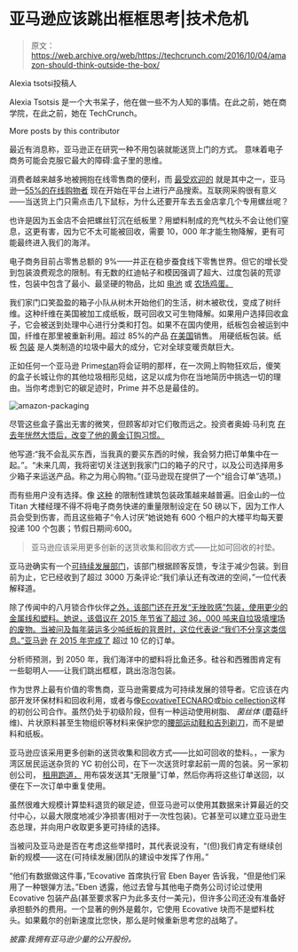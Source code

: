 # 亚马逊应该跳出框框思考|技术危机

> 原文：<https://web.archive.org/web/https://techcrunch.com/2016/10/04/amazon-should-think-outside-the-box/>

Alexia tsotsi投稿人

Alexia Tsotsis 是一个大书呆子，他在做一些不为人知的事情。在此之前，她在商学院，在此之前，她在 TechCrunch。

More posts by this contributor

最近有消息称，亚马逊正在研究一种不用包装就能送货上门的方式。 意味着电子商务可能会克服它最大的障碍:盒子里的思维。

消费者越来越多地被[](https://web.archive.org/web/20230326200005/https://www.internetretailer.com/2016/01/29/online-sales-will-reach-523-billion-2020-us)拥抱在线零售商的便利，而 [最受欢迎的](https://web.archive.org/web/20230326200005/http://wwd.com/business-news/financial/amazon-walmart-top-ecommerce-retailers-10383750/) 就是其中之一，亚马逊—[55%的在线购物者](https://web.archive.org/web/20230326200005/http://www.recode.net/2016/9/27/13078526/amazon-online-shopping-product-search-engine) 现在开始在平台上进行产品搜索。互联网采购很有意义——当送货上门只需点击几下鼠标，为什么还要开车去五金店拿几个专用螺丝呢？

也许是因为五金店不会把螺丝钉沉在纸板里？用塑料制成的充气枕头不会让他们窒息，这更有害，因为它不太可能被回收，需要 10，000 年才能生物降解，更有可能最终进入我们的海洋。

电子商务目前占零售总额的 9%——并正在稳步蚕食线下零售世界。但它的增长受到包装浪费观念的限制。有无数的红迪帖子和模因强调了超大、过度包装的荒谬性，包装中包含了最小、最坚硬的物品，比如 [电池](https://web.archive.org/web/20230326200005/https://www.reddit.com/r/pics/comments/1d3il7/so_i_ordered_a_battery/) 或 [农场鸡蛋。](https://web.archive.org/web/20230326200005/https://techcrunch.com/2016/09/01/blue-aprons-farm-egg-makes-me-question-everything/)

我们家门口笑盈盈的箱子小队从树木开始他们的生活，树木被砍伐，变成了树纤维。这种纤维在美国被加工成纸板，既可回收又可生物降解。如果用户选择回收盒子，它会被送到处理中心进行分类和打包。如果不在国内使用，纸板包会被运到中国，纤维在那里被重新利用。超过 85%的产品 [在美国](https://web.archive.org/web/20230326200005/http://www.wolfpointherald.com/index.php/wp-news/local-news/1171-recycling-cardboard-a-never-ending-task)销售。 用硬纸板包装。纸板 [包装](https://web.archive.org/web/20230326200005/http://www.wolfpointherald.com/index.php/wp-news/local-news/1171-recycling-cardboard-a-never-ending-task) 是人类制造的垃圾中最大的成分，它对全球变暖[](https://web.archive.org/web/20230326200005/http://earthsky.org/human-world/u-n-report-suggests-human-waste-is-contributing-to-climate-change)贡献巨大。

正如任何一个亚马逊 Prime[stan](https://web.archive.org/web/20230326200005/http://www.urbandictionary.com/define.php?term=Stan)将会证明的那样，在一次网上购物狂欢后，傻笑的盒子长城让你的其他垃圾相形见绌，这足以成为你在当地简历中挑选一切的理由。当你考虑到它的碳足迹时，Prime 并不总是最佳的。

![amazon-packaging](img/ab47e795f7a4acea818ae0cfe6ebf126.png)

尽管这些盒子露出无害的微笑，但顾客却对它们敬而远之。投资者奥姆·马利克 [在去年恍然大悟后，改变了他的黄金订购习惯。](https://web.archive.org/web/20230326200005/http://om.co/2015/05/23/sometimes-a-box-isnt-just-a-box/)

他写道:“我不会乱买东西，当我真的要买东西的时候，我会努力把订单集中在一起。”。“未来几周，我将密切关注送到我家门口的箱子的尺寸，以及公司选择用多少箱子来运送产品。称之为用心购物。”(亚马逊现在提供了一个“组合订单”选项。)

而有些用户没有选择。像 [这种](https://web.archive.org/web/20230326200005/http://www.click2houston.com/news/camden-apartments-change-package-delivery-policy) 的限制性建筑包装政策越来越普遍。旧金山的一位 Titan 大楼经理不得不将电子商务快递的重量限制设定在 50 磅以下，因为工作人员会受到伤害，而且这些箱子“令人讨厌”她说她有 600 个租户的大楼平均每天要投递 100 个包裹；节假日期间:600。

> 亚马逊应该采用更多创新的送货收集和回收方式——比如可回收的衬垫。

亚马逊确实有一个[可持续发展部门](https://web.archive.org/web/20230326200005/https://www.amazon.com/b?ie=UTF8&node=5521637011)，该部门根据顾客反馈，专注于减少包装。到目前为止，它已经收到了超过 3000 万条评论:“我们承认还有改进的空间，”一位代表解释道。

除了传闻中的八月锁合作伙伴[之外，该部门还在开发“无挫败感”包装，使用更少的金属线和塑料。她说，该倡议在 2015 年节省了超过 36，000 吨来自垃圾填埋场的废物。当被问及每年装运多少吨纸板的背景时，这位代表说:“我们不分享这类信息。”亚马逊](https://web.archive.org/web/20230326200005/https://www.theinformation.com/how-amazon-might-get-through-front-door?shared=I7mAJjVq8g0) [在 2015 年完成了](https://web.archive.org/web/20230326200005/http://fortune.com/2016/01/05/amazon-sellers-holidays/) 超过 10 亿的订单。

分析师预测，到 2050 年，我们海洋中的塑料将比鱼还多。硅谷和西雅图肯定有一些聪明人——让我们跳出框框，跳出泡泡包装。

作为世界上最有价值的零售商[](https://web.archive.org/web/20230326200005/https://www.statista.com/statistics/267870/brand-value-of-the-leading-20-most-valuable-retailers-worldwide/)，亚马逊需要成为可持续发展的领导者。它应该在内部开发环保材料和回收利用，或者与像[Ecovative](https://web.archive.org/web/20230326200005/http://www.ecovativedesign.com/)[TECNARO](https://web.archive.org/web/20230326200005/http://www.tecnaro.de/english/willkommen.htm?section=we)或[bio cellection](https://web.archive.org/web/20230326200005/http://www.biocellection.com/)这样的初创公司合作。虽然仍处于初级阶段，但有一种运动使用树脂、 *菌丝体* (蘑菇纤维)、片状原料甚至生物组织等材料来保护您的[腰部运动鞋和吉列剃刀](https://web.archive.org/web/20230326200005/http://www.aol.com/article/2016/02/25/the-most-popular-items-on-amazon/21318728/)，而不是塑料和纸板。

亚马逊应该采用更多创新的送货收集和回收方式——比如可回收的垫料。[](https://web.archive.org/web/20230326200005/https://www.farmsteadapp.com/)，一家为湾区居民运送杂货的 YC 初创公司，在下一次送货时拿起前一周的包装。另一家初创公司， [租用跑道，](https://web.archive.org/web/20230326200005/https://www.renttherunway.com/unlimited) 用布袋发送其“无限量”订单，然后你再将这些订单送回，以便在下一次订单中重复使用。

虽然很难大规模计算垫料退货的碳足迹，但亚马逊可以使用其数据来计算最近的交付中心，以最大限度地减少净损害(相对于一次性包装)。它甚至可以建立亚马逊生态总理，并向用户收取更多更可持续的选择。

当被问及亚马逊是否在考虑这些举措时，其代表说没有，“(但)我们肯定有继续创新的规模——这在(可持续发展)团队的建设中发挥了作用。”

“他们有数据做这件事，”Ecovative 首席执行官 Eben Bayer 告诉我，“但是他们采用了一种银弹方法。”Eben 透露，他过去曾与其他电子商务公司讨论过使用 Ecovative 包装产品(甚至要求客户为此多支付一美元)，但许多公司还没有准备好承担额外的费用。一个显著的例外是戴尔，它使用 Ecovative 块而不是塑料枕头。如果戴尔的创新速度比您快，那么是时候重新思考您的战略了。

*披露:我拥有亚马逊少量的公开股份。*